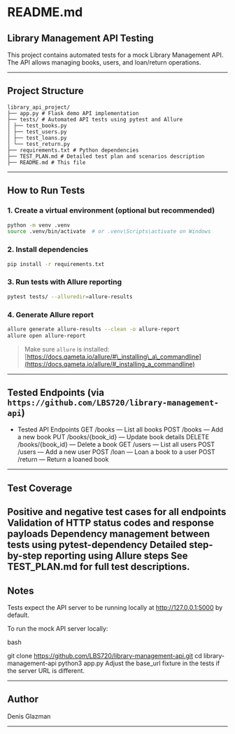 # README.md

##  Library Management API Testing

This project contains automated tests for a mock Library Management API. The API allows managing books, users, and loan/return operations.

---

##  Project Structure

```
library_api_project/
├── app.py # Flask demo API implementation
├── tests/ # Automated API tests using pytest and Allure
│ ├── test_books.py
│ ├── test_users.py
│ ├── test_loans.py
│ └── test_return.py
├── requirements.txt # Python dependencies
├── TEST_PLAN.md # Detailed test plan and scenarios description
├── README.md # This file
```

---

##  How to Run Tests

### 1. Create a virtual environment (optional but recommended)

```bash
python -m venv .venv
source .venv/bin/activate  # or .venv\Scripts\activate on Windows
```

### 2. Install dependencies

```bash
pip install -r requirements.txt
```

### 3. Run tests with Allure reporting

```bash
pytest tests/ --alluredir=allure-results
```

### 4. Generate Allure report

```bash
allure generate allure-results --clean -o allure-report
allure open allure-report
```

> Make sure `allure` is installed: [https://docs.qameta.io/allure/#\_installing\_a\_commandline](https://docs.qameta.io/allure/#_installing_a_commandline)

---

## Tested Endpoints (via `https://github.com/LBS720/library-management-api`)

* Tested API Endpoints
GET /books — List all books
POST /books — Add a new book
PUT /books/{book_id} — Update book details
DELETE /books/{book_id} — Delete a book
GET /users — List all users
POST /users — Add a new user
POST /loan — Loan a book to a user
POST /return — Return a loaned book
---

## Test Coverage
Positive and negative test cases for all endpoints
Validation of HTTP status codes and response payloads
Dependency management between tests using pytest-dependency
Detailed step-by-step reporting using Allure steps
See TEST_PLAN.md for full test descriptions.
---

##  Notes

Tests expect the API server to be running locally at http://127.0.0.1:5000 by default.

To run the mock API server locally:

bash

git clone https://github.com/LBS720/library-management-api.git
cd library-management-api
python3 app.py
Adjust the base_url fixture in the tests if the server URL is different.

---

##  Author

Denis Glazman

---

